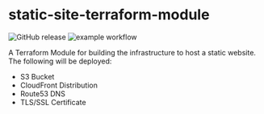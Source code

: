 # static-site-terraform-module

![GitHub release](https://img.shields.io/github/v/release/thealannix/static-site-terraform-module?sort=semver)
![example workflow](https://github.com/thealannix/static-site-terraform-module/actions/workflows/terraform_tests.yml/badge.svg)

A Terraform Module for building the infrastructure to host a static website. The following will be deployed:
- S3 Bucket
- CloudFront Distribution
- Route53 DNS
- TLS/SSL Certificate
